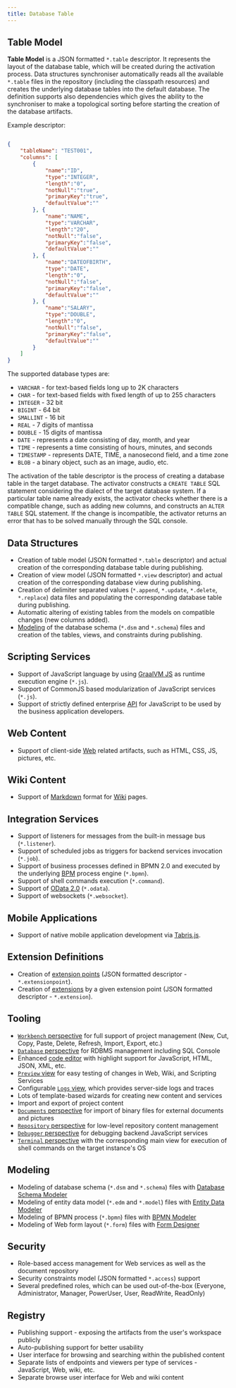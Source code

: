 ```yaml
---
title: Database Table
---
```


## Table Model

**Table Model** is a JSON formatted `*.table` descriptor. It represents the layout of the database table, which will be created during the activation process. Data structures synchroniser automatically reads all the available `*.table` files in the repository (including the classpath resources) and creates the underlying database tables into the default database. The definition supports also dependencies which gives the ability to the synchroniser to make a topological sorting before starting the creation of the database artifacts. 

Example descriptor:

```json

{
	"tableName": "TEST001",
	"columns": [
		{
			"name":"ID",
			"type":"INTEGER",
			"length":"0",
			"notNull":"true",
			"primaryKey":"true",
			"defaultValue":""
		}, {
			"name":"NAME",
			"type":"VARCHAR",
			"length":"20",
			"notNull":"false",
			"primaryKey":"false",
			"defaultValue":""
		}, {
			"name":"DATEOFBIRTH",
			"type":"DATE",
			"length":"0",
			"notNull":"false",
			"primaryKey":"false",
			"defaultValue":""
		}, {
			"name":"SALARY",
			"type":"DOUBLE",
			"length":"0",
			"notNull":"false",
			"primaryKey":"false",
			"defaultValue":""
		}
	]
}
```

The supported database types are:

*	`VARCHAR`     - for text-based fields long up to 2K characters
*	`CHAR`        - for text-based fields with fixed length of up to 255 characters
*	`INTEGER`     - 32 bit
*	`BIGINT`      - 64 bit
*	`SMALLINT`    - 16 bit
*	`REAL`        - 7 digits of mantissa
*	`DOUBLE`      - 15 digits of mantissa
*	`DATE`        - represents a date consisting of day, month, and year
*	`TIME`        - represents a time consisting of hours, minutes, and seconds
*	`TIMESTAMP`   - represents DATE,  TIME, a nanosecond field, and a time zone
*	`BLOB`        - a binary object, such as an image, audio, etc.

The activation of the table descriptor is the process of creating a database table in the target database. The activator constructs a `CREATE TABLE` SQL statement considering the dialect of the target database system. If a particular table name already exists, the activator checks whether there is a compatible change, such as adding new columns, and constructs an `ALTER TABLE` SQL statement. If the change is incompatible, the activator returns an error that has to be solved manually through the SQL console.

## Data Structures

* Creation of table model (JSON formatted `*.table` descriptor) and actual creation of the corresponding database table during publishing.
* Creation of view model (JSON formatted `*.view` descriptor) and actual creation of the corresponding database view during publishing.
* Creation of delimiter separated values (`*.append`, `*.update`, `*.delete`, `*.replace`) data files and populating the corresponding database table during publishing.
* Automatic altering of existing tables from the models on compatible changes (new columns added).
* [Modeling](../../development/ide/modelers/database-schema) of the database schema (`*.dsm` and `*.schema`) files and creation of the tables, views, and constraints during publishing.
	
## Scripting Services

* Support of JavaScript language by using [GraalVM JS](https://github.com/eclipse/dirigible/tree/master/modules/engines/engine-javascript-graalvm) as runtime execution engine (`*.js`).
* Support of CommonJS based modularization of JavaScript services (`*.js`).
* Support of strictly defined enterprise [ API](../../../api/) for JavaScript to be used by the business application developers.

## Web Content

* Support of client-side [Web](https://github.com/eclipse/dirigible/tree/master/modules/engines/engine-web) related artifacts, such as HTML, CSS, JS, pictures, etc.
	
## Wiki Content

* Support of [Markdown](https://daringfireball.net/projects/markdown/syntax) format for [Wiki](https://github.com/eclipse/dirigible/tree/master/modules/engines/engine-wiki) pages.
	
## Integration Services

* Support of listeners for messages from the built-in message bus (`*.listener`).
* Support of scheduled jobs as triggers for backend services invocation (`*.job`).
* Support of business processes defined in BPMN 2.0 and executed by the underlying [BPM](https://github.com/eclipse/dirigible/tree/master/modules/bpm/bpm-flowable) process engine (`*.bpmn`).
* Support of shell commands execution (`*.command`).
* Support of [OData 2.0](https://olingo.apache.org/) (`*.odata`).
* Support of websockets (`*.websocket`).
	
## Mobile Applications

* Support of native mobile application development via [Tabris.js](https://tabris.com/).
	
## Extension Definitions

* Creation of [extension points](../../development/concepts/extensions) (JSON formatted descriptor - `*.extensionpoint`).
* Creation of [extensions](../../development/concepts/extensions) by a given extension point (JSON formatted descriptor - `*.extension`).
	
## Tooling

* [`Workbench` perspective](../../development/ide/perspectives/workbench) for full support of project management (New, Cut, Copy, Paste, Delete, Refresh, Import, Export, etc.)
* [`Database` perspective](../../development/ide/perspectives/database) for RDBMS management including SQL Console
* Enhanced [code editor](https://microsoft.github.io/monaco-editor/) with highlight support for JavaScript, HTML, JSON, XML, etc.
* [`Preview` view](../../development/ide/views/preview) for easy testing of changes in Web, Wiki, and Scripting Services
* Configurable [`Logs` view](../../development/ide/views/logs), which provides server-side logs and traces
* Lots of template-based wizards for creating new content and services
* Import and export of project content
* [`Documents` perspective](../../development/ide/perspectives/documents) for import of binary files for external documents and pictures
* [`Repository` perspective](../../development/ide/perspectives/repository) for low-level repository content management
* [`Debugger` perspective](../../development/ide/perspectives/debugger) for debugging backend JavaScript services
* [`Terminal` perspective](../../development/ide/perspectives/terminal) with the corresponding main view for execution of shell commands on the target instance's OS

## Modeling

* Modeling of database schema (`*.dsm` and `*.schema`) files with [Database Schema Modeler](../../development/ide/modelers/database-schema)
* Modeling of entity data model (`*.edm` and `*.model`) files with [Entity Data Modeler](../../development/ide/modelers/entity-data)
* Modeling of BPMN process (`*.bpmn`) files with [BPMN Modeler](../../development/ide/modelers/bpmn)
* Modeling of Web form layout (`*.form`) files with [Form Designer](../../development/ide/modelers/form-designer)

## Security

* Role-based access management for Web services as well as the document repository
* Security constraints model (JSON formatted `*.access`) support
* Several predefined roles, which can be used out-of-the-box (Everyone, Administrator, Manager, PowerUser, User, ReadWrite, ReadOnly)

## Registry
	
* Publishing support - exposing the artifacts from the user's workspace publicly 
* Auto-publishing support for better usability
* User interface for browsing and searching within the published content
* Separate lists of endpoints and viewers per type of services - JavaScript, Web, wiki, etc.
* Separate browse user interface for Web and wiki content